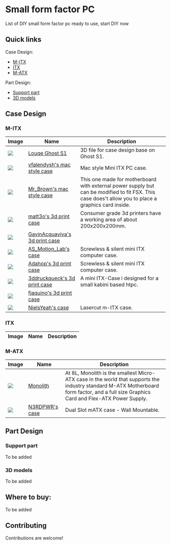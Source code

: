 # Small form factor PC
List of DIY small form factor pc ready to use, start DIY now

## Quick links
Case Design:
- [M-ITX](#m-itx)
- [ITX](#itx)
- [M-ATX](#m-atx)

Part Design:
- [Support part](#support-part)
- [3D models](#3d-models)

## Case Design

### M-ITX

| Image | Name | Description |
| --- | --- | --- |
| <img minwidth="500" src="https://cdn.thingiverse.com/renders/42/f8/94/a2/db/63dd582e1bb05df4dbbbbbe7f15e2811_preview_featured.jpg"> | [Louqe Ghost S1](https://www.thingiverse.com/thing:3372586/files) | 3D file for case design base on Ghost S1. |
| <img minwidth="500" src="https://cdn.thingiverse.com/renders/8d/7e/54/40/59/438f477471f57ca3927ad6e0802586d8_preview_featured.jpg"> | [vfalendysh's mac style case](https://www.thingiverse.com/thing:3001247) | Mac style Mini ITX PC case. |
| <img minwidth="500" src="https://cdn.thingiverse.com/renders/5f/9c/6b/93/6a/4e7e5d9647ed6667263a7602378fc9c5_preview_featured.jpg"> | [Mr_Brown's mac style case](https://www.thingiverse.com/thing:3529439) | This one made for motherboard with external power supply but can be modified to fit FSX. This case does't allow you to place a graphics card inside. |
| <img minwidth="500" src="https://cdn.thingiverse.com/renders/20/3a/35/4f/c3/070d5d574236da6afbbafc1c430175ce_preview_featured.jpg"> | [matt3o's 3d print case](https://www.thingiverse.com/thing:2460903) | Consumer grade 3d printers have a working area of about 200x200x200mm. |
| <img minwidth="500" src="https://cdn.thingiverse.com/renders/e6/8f/f9/af/74/670da34d883be55640f2e6dbc784248a_preview_featured.jpg"> | [GavinAcquaviva's 3d print case](https://www.thingiverse.com/thing:2084584) |  |
| <img minwidth="500" src="https://cdn.thingiverse.com/renders/6b/a7/98/8c/82/c3863b3fc0716891a9c40724f7ede1ae_preview_featured.JPG"> | [AS_Motion_Lab's case](https://www.thingiverse.com/thing:1899854) | Screwless & silent mini ITX computer case. |
| <img minwidth="500" src="https://cdn.thingiverse.com/renders/d5/2a/92/b1/6a/cee97060a9fbe1d9d4ee5d084b30389c_preview_featured.jpg"> | [Adahop's 3d print case](https://www.thingiverse.com/thing:1689991) | Screwless & silent mini ITX computer case. |
| <img minwidth="500" src="https://cdn.thingiverse.com/renders/3d/7c/41/52/b0/IMAG0226_preview_featured.jpg"> | [3ddruckqueck's 3d print case](https://www.thingiverse.com/thing:495941) | A mini ITX-Case i designed for a small kabini based htpc. |
| <img minwidth="500" src="https://cdn.thingiverse.com/renders/12/ab/fb/76/04/266558fb35dea195e112216f3387d4b7_preview_featured.jpg"> | [fjaquino's 3d print case](https://www.thingiverse.com/thing:3704806) |  |
| <img minwidth="500" src="https://cdn.thingiverse.com/renders/e1/e8/c6/a1/01/bf8823dda6c551173e7aef19fd187745_preview_featured.jpg"> | [NielsYeah's case](https://www.thingiverse.com/thing:2620521) | Lasercut m-ITX case. |


### ITX

| Image | Name | Description |
| --- | --- | --- |


### M-ATX

| Image | Name | Description |
| --- | --- | --- |
| <img minwidth="500" src="https://images.squarespace-cdn.com/content/v1/5985ee40ebbd1aa414261856/1510347362685-J5BEVO8G5NU8LMYSA3FY/ke17ZwdGBToddI8pDm48kLkXF2pIyv_F2eUT9F60jBl7gQa3H78H3Y0txjaiv_0fDoOvxcdMmMKkDsyUqMSsMWxHk725yiiHCCLfrh8O1z4YTzHvnKhyp6Da-NYroOW3ZGjoBKy3azqku80C789l0iyqMbMesKd95J-X4EagrgU9L3Sa3U8cogeb0tjXbfawd0urKshkc5MgdBeJmALQKw/DSC_0010.jpg?format=1500w"> | [Monolith](https://www.colinreay.org/monolith) | At 8L, Monolith is the smallest Micro-ATX case in the world that supports the industry standard M-ATX Motherboard form factor, and a full size Graphics Card and Flex-ATX Power Supply. |
| <img minwidth="500" src="https://cdn.thingiverse.com/renders/b2/82/9d/08/d4/ac9871a35bd54683465b964d68652f60_preview_featured.jpg"> | [N3RDPWR's case](https://www.thingiverse.com/thing:3623802) | Dual Slot mATX case - Wall Mountable. |


## Part Design

### Support part
To be added

### 3D models
To be added


## Where to buy:
To be added


## Contributing

Contributions are welcome!
